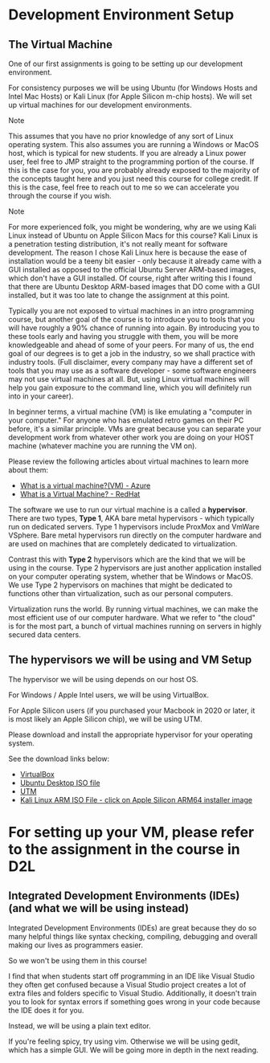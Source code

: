 # Development Environment Setup

## The Virtual Machine
One of our first assignments is going to be setting up our development environment. 

For consistency purposes we will be using Ubuntu (for Windows Hosts and Intel Mac Hosts) or Kali Linux (for Apple Silicon m-chip hosts). We will set up virtual machines for our development environments. 

> [!NOTE]
> This assumes that you have no prior knowledge of any sort of Linux operating system. This also assumes you are running a Windows or MacOS host, which is typical for new students. If you are already a Linux power user, feel free to JMP straight to the programming portion of the course. If this is the case for you, you are probably already exposed to the majority of the concepts taught here and you just need this course for college credit. If this is the case, feel free to reach out to me so we can accelerate you through the course if you wish. 

> [!NOTE]
> For more experienced folk, you might be wondering, why are we using Kali Linux instead of Ubuntu on Apple Silicon Macs for this course? Kali Linux is a penetration testing distribution, it's not really meant for software development. The reason I chose Kali Linux here is because the ease of installation would be a teeny bit easier - only because it already came with a GUI installed as opposed to the official Ubuntu Server ARM-based images, which don't have a GUI installed. Of course, right after writing this I found that there are Ubuntu Desktop ARM-based images that DO come with a GUI installed, but it was too late to change the assignment at this point. 

Typically you are not exposed to virtual machines in an intro programming course, but another goal of the course is to introduce you to tools that you will have roughly a 90% chance of running into again. By introducing you to these tools early and having you struggle with them, you will be more knowledgeable and ahead of some of your peers. For many of us, the end goal of our degrees is to get a job in the industry, so we shall practice with industry tools. (Full disclaimer, every company may have a different set of tools that you may use as a software developer - some software engineers may not use virtual machines at all. But, using Linux virtual machines will help you gain exposure to the command line, which you will definitely run into in your career).

In beginner terms, a virtual machine (VM) is like emulating a "computer in your computer." For anyone who has emulated retro games on their PC before, it's a similar principle. VMs are great because you can separate your development work from whatever other work you are doing on your HOST machine (whatever machine you are running the VM on). 

Please review the following articles about virtual machines to learn more about them:
- [What is a virtual machine?(VM) - Azure](https://azure.microsoft.com/en-us/resources/cloud-computing-dictionary/what-is-a-virtual-machine)
- [What is a Virtual Machine? - RedHat](https://www.vmware.com/topics/virtual-machine)

The software we use to run our virtual machine is a called a **hypervisor**. There are two types, **Type 1**, AKA bare metal hypervisors - which typically run on dedicated servers. Type 1 hypervisors include ProxMox and VmWare VSphere. Bare metal hypervisors run directly on the computer hardware and are used on machines that are completely dedicated to virtualization.

Contrast this with **Type 2** hypervisors which are the kind that we will be using in the course. Type 2 hypervisors are just another application installed on your computer operating system, whether that be Windows or MacOS. We use Type 2 hypervisors on machines that might be dedicated to functions other than virtualization, such as our personal computers.

Virtualization runs the world. By running virtual machines, we can make the most efficient use of our computer hardware. What we refer to "the cloud" is for the most part, a bunch of virtual machines running on servers in highly secured data centers.

## The hypervisors we will be using and VM Setup
The hypervisor we will be using depends on our host OS. 

For Windows / Apple Intel users, we will be using VirtualBox. 

For Apple Silicon users (if you purchased your Macbook in 2020 or later, it is most likely an Apple Silicon chip), we will be using UTM. 

Please download and install the appropriate hypervisor for your operating system.

See the download links below: 
- [VirtualBox](https://www.virtualbox.org/wiki/Downloads)
- [Ubuntu Desktop ISO file](https://ubuntu.com/download/desktop)
- [UTM](https://mac.getutm.app/)
- [Kali Linux ARM ISO File - click on Apple Silicon ARM64 installer image](https://www.kali.org/get-kali/#kali-installer-images)



# For setting up your VM, please refer to the assignment in the course in D2L

## Integrated Development Environments (IDEs) (and what we will be using instead)

Integrated Development Environments (IDEs) are great because they do so many helpful things like syntax checking, compiling, debugging and overall making our lives as programmers easier.

So we won't be using them in this course! 

I find that when students start off programming in an IDE like Visual Studio they often get confused because a Visual Studio project creates a lot of extra files and folders specific to Visual Studio. Additionally, it doesn't train you to look for syntax errors if something goes wrong in your code because the IDE does it for you. 

Instead, we will be using a plain text editor. 

If you're feeling spicy, try using vim. Otherwise we will be using gedit, which has a simple GUI. We will be going more in depth in the next reading. 